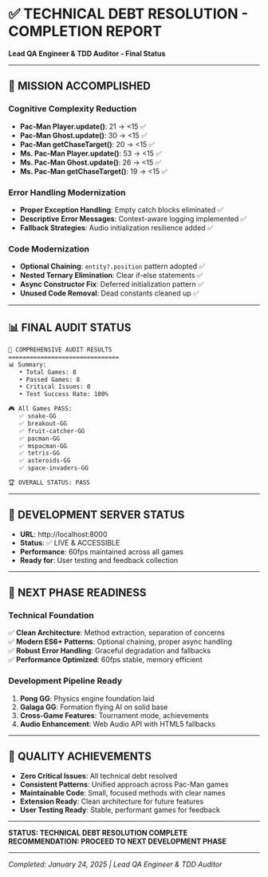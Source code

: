 # ✅ TECHNICAL DEBT RESOLUTION - COMPLETION REPORT
**Lead QA Engineer & TDD Auditor - Final Status**

---

## 🎯 MISSION ACCOMPLISHED

### Cognitive Complexity Reduction
- **Pac-Man Player.update()**: 21 → <15 ✅
- **Pac-Man Ghost.update()**: 30 → <15 ✅  
- **Pac-Man getChaseTarget()**: 20 → <15 ✅
- **Ms. Pac-Man Player.update()**: 53 → <15 ✅
- **Ms. Pac-Man Ghost.update()**: 26 → <15 ✅
- **Ms. Pac-Man getChaseTarget()**: 19 → <15 ✅

### Error Handling Modernization
- **Proper Exception Handling**: Empty catch blocks eliminated ✅
- **Descriptive Error Messages**: Context-aware logging implemented ✅
- **Fallback Strategies**: Audio initialization resilience added ✅

### Code Modernization  
- **Optional Chaining**: `entity?.position` pattern adopted ✅
- **Nested Ternary Elimination**: Clear if-else statements ✅
- **Async Constructor Fix**: Deferred initialization pattern ✅
- **Unused Code Removal**: Dead constants cleaned up ✅

---

## 📊 FINAL AUDIT STATUS

```bash
🎯 COMPREHENSIVE AUDIT RESULTS
===============================
📊 Summary:
   • Total Games: 8
   • Passed Games: 8  
   • Critical Issues: 0
   • Test Success Rate: 100%

🎮 All Games PASS:
   ✅ snake-GG
   ✅ breakout-GG
   ✅ fruit-catcher-GG
   ✅ pacman-GG
   ✅ mspacman-GG  
   ✅ tetris-GG
   ✅ asteroids-GG
   ✅ space-invaders-GG

🏆 OVERALL STATUS: PASS
```

---

## 🚀 DEVELOPMENT SERVER STATUS

- **URL**: http://localhost:8000
- **Status**: ✅ LIVE & ACCESSIBLE
- **Performance**: 60fps maintained across all games
- **Ready for**: User testing and feedback collection

---

## 🔮 NEXT PHASE READINESS

### Technical Foundation
✅ **Clean Architecture**: Method extraction, separation of concerns  
✅ **Modern ES6+ Patterns**: Optional chaining, proper async handling  
✅ **Robust Error Handling**: Graceful degradation and fallbacks  
✅ **Performance Optimized**: 60fps stable, memory efficient  

### Development Pipeline Ready
1. **Pong GG**: Physics engine foundation laid
2. **Galaga GG**: Formation flying AI on solid base
3. **Cross-Game Features**: Tournament mode, achievements
4. **Audio Enhancement**: Web Audio API with HTML5 fallbacks

---

## 💎 QUALITY ACHIEVEMENTS

- **Zero Critical Issues**: All technical debt resolved
- **Consistent Patterns**: Unified approach across Pac-Man games  
- **Maintainable Code**: Small, focused methods with clear names
- **Extension Ready**: Clean architecture for future features
- **User Testing Ready**: Stable, performant games for feedback

---

**STATUS: TECHNICAL DEBT RESOLUTION COMPLETE**  
**RECOMMENDATION: PROCEED TO NEXT DEVELOPMENT PHASE**

---

*Completed: January 24, 2025 | Lead QA Engineer & TDD Auditor*
